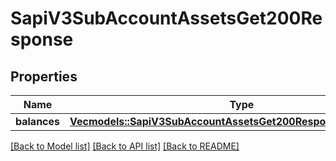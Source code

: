 # SapiV3SubAccountAssetsGet200Response

## Properties

Name | Type | Description | Notes
------------ | ------------- | ------------- | -------------
**balances** | [**Vec<models::SapiV3SubAccountAssetsGet200ResponseBalancesInner>**](_sapi_v3_sub_account_assets_get_200_response_balances_inner.md) |  | 

[[Back to Model list]](../README.md#documentation-for-models) [[Back to API list]](../README.md#documentation-for-api-endpoints) [[Back to README]](../README.md)


